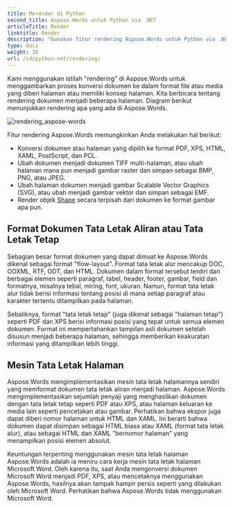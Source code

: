 ```yaml
---
title: Merender di Python
second_title: Aspose.Words untuk Python via .NET
articleTitle: Render
linktitle: Render
description: "Gunakan fitur rendering Aspose.Words untuk Python via .NET untuk memformat dokumen tata letak alur menjadi halaman dan mengonversi dokumen tersebut atau halaman yang dipilih ke format dokumen lain (PDF, HTML, XPS, dll.) atau gambar (TIFF, PNG, SVG, dll.) untuk melihat, konversi lebih lanjut, atau mencetak."
type: docs
weight: 20
url: /id/python-net/rendering/
---
```


Kami menggunakan istilah "rendering" di Aspose.Words untuk menggambarkan proses konversi dokumen ke dalam format file atau media yang diberi halaman atau memiliki konsep halaman. Kita berbicara tentang rendering dokumen menjadi beberapa halaman. Diagram berikut menunjukkan rendering apa yang ada di Aspose.Words.

![rendering_aspose-words](/words/python-net/rendering/rendering-1.png)

Fitur rendering Aspose.Words memungkinkan Anda melakukan hal berikut:

- Konversi dokumen atau halaman yang dipilih ke format PDF, XPS, HTML, XAML, PostScript, dan PCL.
- Ubah dokumen menjadi dokumen TIFF multi-halaman, atau ubah halaman mana pun menjadi gambar raster dan simpan sebagai BMP, PNG, atau JPEG.
- Ubah halaman dokumen menjadi gambar Scalable Vector Graphics (SVG), atau ubah menjadi gambar vektor dan simpan sebagai EMF.
- Render objek [Shape](https://reference.aspose.com/words/python-net/aspose.words.drawing/shape/) secara terpisah dari dokumen ke format gambar apa pun.

## Format Dokumen Tata Letak Aliran atau Tata Letak Tetap

Sebagian besar format dokumen yang dapat dimuat ke Aspose.Words dikenal sebagai format "flow-layout". Format tata letak alur mencakup DOC, OOXML, RTF, ODT, dan HTML. Dokumen dalam format tersebut terdiri dari berbagai elemen seperti paragraf, tabel, header, footer, gambar, field dan formatnya, misalnya tebal, miring, font, ukuran. Namun, format tata letak alur tidak berisi informasi tentang posisi di mana setiap paragraf atau karakter tertentu ditampilkan pada halaman.

Sebaliknya, format "tata letak tetap" (juga dikenal sebagai "halaman tetap") seperti PDF dan XPS berisi informasi posisi yang tepat untuk semua elemen dokumen. Format ini mempertahankan tampilan asli dokumen setelah disusun menjadi beberapa halaman, sehingga memberikan keakuratan informasi yang ditampilkan lebih tinggi.

## Mesin Tata Letak Halaman

Aspose.Words mengimplementasikan mesin tata letak halamannya sendiri yang memformat dokumen tata letak aliran menjadi halaman. Aspose.Words mengimplementasikan sejumlah penyaji yang menghasilkan dokumen dengan tata letak tetap seperti PDF atau XPS, atau halaman keluaran ke media lain seperti pencetakan atau gambar. Perhatikan bahwa ekspor juga dapat diberi nomor halaman untuk HTML dan XAML. Ini berarti bahwa dokumen dapat disimpan sebagai HTML biasa atau XAML (format tata letak alur), atau sebagai HTML dan XAML "bernomor halaman" yang menampilkan posisi elemen absolut.

Keuntungan terpenting menggunakan mesin tata letak halaman Aspose.Words adalah ia meniru cara kerja mesin tata letak halaman Microsoft Word. Oleh karena itu, saat Anda mengonversi dokumen Microsoft Word menjadi PDF, XPS, atau mencetaknya menggunakan Aspose.Words, hasilnya akan tampak hampir persis seperti yang dilakukan oleh Microsoft Word. Perhatikan bahwa Aspose.Words tidak menggunakan Microsoft Word.
